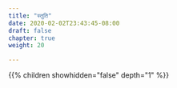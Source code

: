 ```yaml
---
title: "स्तुति"
date: 2020-02-02T23:43:45-08:00
draft: false
chapter: true
weight: 20

---
```


{{% children showhidden="false" depth="1" %}}